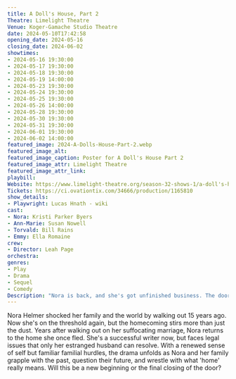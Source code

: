 ```yaml
---
title: A Doll's House, Part 2
Theatre: Limelight Theatre
Venue: Koger-Gamache Studio Theatre
date: 2024-05-10T17:42:58
opening_date: 2024-05-16
closing_date: 2024-06-02
showtimes:
- 2024-05-16 19:30:00
- 2024-05-17 19:30:00
- 2024-05-18 19:30:00
- 2024-05-19 14:00:00
- 2024-05-23 19:30:00
- 2024-05-24 19:30:00
- 2024-05-25 19:30:00
- 2024-05-26 14:00:00
- 2024-05-28 19:30:00
- 2024-05-30 19:30:00
- 2024-05-31 19:30:00
- 2024-06-01 19:30:00
- 2024-06-02 14:00:00
featured_image: 2024-A-Dolls-House-Part-2.webp
featured_image_alt: 
featured_image_caption: Poster for A Doll's House Part 2
featured_image_attr: Limelight Theatre
featured_image_attr_link: 
playbill:
Website: https://www.limelight-theatre.org/season-32-shows-1/a-doll's-house-part-2
Tickets: https://ci.ovationtix.com/34666/production/1165810
show_details: 
- Playwright: Lucas Hnath - wiki
cast:
- Nora: Kristi Parker Byers
- Ann-Marie: Susan Nowell 
- Torvald: Bill Rains
- Emmy: Ella Romaine
crew:
- Director: Leah Page
orchestra:
genres: 
- Play
- Drama
- Sequel
- Comedy
Description: "Nora is back, and she's got unfinished business. The door that slammed shut reopens, igniting sparks in a home forever changed."
---
```

Nora Helmer shocked her family and the world by walking out 15 years ago. Now she's on the threshold again, but the homecoming stirs more than just the dust. Years after walking out on her suffocating marriage, Nora returns to the home she once fled. She's a successful writer now, but faces legal issues that only her estranged husband can resolve. With a renewed sense of self but familiar familial hurdles, the drama unfolds as Nora and her family grapple with the past, question their future, and wrestle with what 'home' really means. Will this be a new beginning or the final closing of the door?